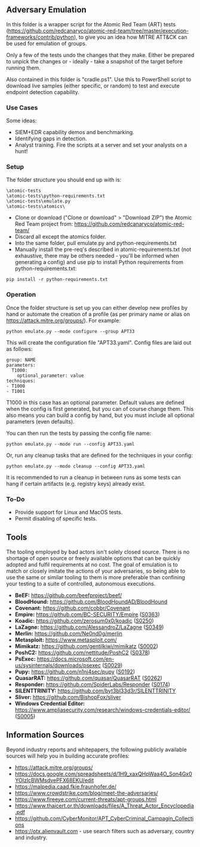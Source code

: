 ## Adversary Emulation

In this folder is a wrapper script for the Atomic Red Team (ART) tests (https://github.com/redcanaryco/atomic-red-team/tree/master/execution-frameworks/contrib/python), to give you an idea how MITRE ATT&CK can be used for emulation of groups.  

Only a few of the tests undo the changes that they make. Either be prepared to unpick the changes or - ideally - take a snapshot of the target before running them.  

Also contained in this folder is "cradle.ps1". Use this to PowerShell script to download live samples (either specific, or random) to test and execute endpoint detection capability.

### Use Cases
Some ideas:
- SIEM+EDR capability demos and benchmarking.  
- Identifying gaps in detection.  
- Analyst training. Fire the scripts at a server and set your analysts on a hunt!  

### Setup
The folder structure you should end up with is:
```
\atomic-tests
\atomic-tests\python-requirements.txt
\atomic-tests\emulate.py
\atomic-tests\atomics\
```

- Clone or download ("Clone or download" > "Download ZIP") the Atomic Red Team project from: https://github.com/redcanaryco/atomic-red-team/  
- Discard all except the atomics folder.  
- Into the same folder, pull emulate.py and python-requirements.txt
- Manually install the pre-req's described in atomic-requirements.txt (not exhaustive, there may be others needed - you'll be informed when generating a config) and use pip to install Python requirements from python-requirements.txt:
```
pip install -r python-requirements.txt
```

### Operation
Once the folder structure is set up you can either develop new profiles by hand or automate the creation of a profile (as per primary name or alias on https://attack.mitre.org/groups/). For example:
```
python emulate.py --mode configure --group APT33
```
This will create the configuration file "APT33.yaml". Config files are laid out as follows:
```
group: NAME
parameters:
  T1000:
    optional_parameter: value
techniques:
- T1000
- T1001
```
T1000 in this case has an optional parameter. Default values are defined when the config is first generated, but you can of course change them. This also means you can build a config by hand, but you must include all optional parameters (even defaults).  

You can then run the tests by passing the config file name:
```
python emulate.py --mode run --config APT33.yaml
```
Or, run any cleanup tasks that are defined for the techniques in your config:
```
python emulate.py --mode cleanup --config APT33.yaml
```
It is recommended to run a cleanup in between runs as some tests can hang if certain artifacts (e.g. registry keys) already exist.
### To-Do
- Provide support for Linux and MacOS tests.  
- Permit disabling of specific tests.  

## Tools
The tooling employed by bad actors isn't solely closed source. There is no shortage of open source or freely available options that can be quickly adopted and fulfil requirements at no cost. The goal of emulation is to match or closely imitate the actions of your adversaries, so being able to use the same or similar tooling to them is more preferable than confining your testing to a suite of controlled, autonomous executions.
- **BeEF:** https://github.com/beefproject/beef/  
- **BloodHound:** https://github.com/BloodHoundAD/BloodHound  
- **Covenant:** https://github.com/cobbr/Covenant  
- **Empire:** https://github.com/BC-SECURITY/Empire ([S0363](https://attack.mitre.org/software/S0363/))  
- **Koadic:** https://github.com/zerosum0x0/koadic ([S0250](https://attack.mitre.org/software/S0250/))  
- **LaZagne:** https://github.com/AlessandroZ/LaZagne ([S0349](https://attack.mitre.org/software/S0349/))  
- **Merlin:** https://github.com/Ne0nd0g/merlin  
- **Metasploit:** https://www.metasploit.com/  
- **Mimikatz:** https://github.com/gentilkiwi/mimikatz ([S0002](https://attack.mitre.org/software/S0002/))  
- **PoshC2:** https://github.com/nettitude/PoshC2 ([S0378](https://attack.mitre.org/software/S0378/))  
- **PsExec:** https://docs.microsoft.com/en-us/sysinternals/downloads/psexec ([S0029](https://attack.mitre.org/software/S0029/))  
- **Pupy:** https://github.com/n1nj4sec/pupy ([S0192](https://attack.mitre.org/software/S0192/))  
- **QuasarRAT:** https://github.com/quasar/QuasarRAT ([S0262](https://attack.mitre.org/software/S0262/))  
- **Responder:** https://github.com/SpiderLabs/Responder ([S0174](https://attack.mitre.org/software/S0174/))  
- **SILENTTRINITY:** https://github.com/byt3bl33d3r/SILENTTRINITY  
- **Sliver:** https://github.com/BishopFox/sliver  
- **Windows Credential Editor:** https://www.ampliasecurity.com/research/windows-credentials-editor/ ([S0005](https://attack.mitre.org/software/S0005/))  

## Information Sources
Beyond industry reports and whitepapers, the following publicly available sources will help you in building accurate profiles:
- https://attack.mitre.org/groups/  
- https://docs.google.com/spreadsheets/d/1H9_xaxQHpWaa4O_Son4Gx0YOIzlcBWMsdvePFX68EKU/edit  
- https://malpedia.caad.fkie.fraunhofer.de/  
- https://www.crowdstrike.com/blog/meet-the-adversaries/  
- https://www.fireeye.com/current-threats/apt-groups.html  
- https://www.thaicert.or.th/downloads/files/A_Threat_Actor_Encyclopedia.pdf  
- https://github.com/CyberMonitor/APT_CyberCriminal_Campagin_Collections  
- https://otx.alienvault.com - use search filters such as adversary, country and industry.  